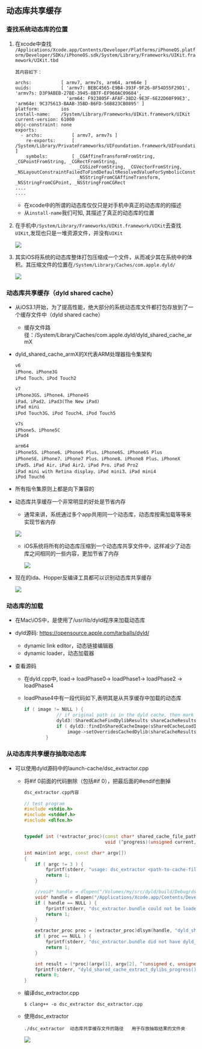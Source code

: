 ## 动态库共享缓存

### 查找系统动态库的位置

1. 在xcode中查找 `/Applications/Xcode.app/Contents/Developer/Platforms/iPhoneOS.platform/Developer/SDKs/iPhoneOS.sdk/System/Library/Frameworks/UIKit.framework/UIKit.tbd`

   ```
   其内容如下：
   
   archs:           [ armv7, armv7s, arm64, arm64e ]
   uuids:           [ 'armv7: BEBC4565-E9B4-393F-9F26-8F54D55F29D1', 'armv7s: D3F9ABEB-27BE-3945-8B7F-EF960AC09684', 
                      'arm64: F923805F-AFAF-38D2-9E3F-6E22D60F99E3', 'arm64e: 9C375613-BAAB-35BD-B6FD-56B823CB0895' ]
   platform:        ios
   install-name:    /System/Library/Frameworks/UIKit.framework/UIKit
   current-version: 61000
   objc-constraint: none
   exports:         
     - archs:           [ armv7, armv7s ]
       re-exports:      [ /System/Library/PrivateFrameworks/UIFoundation.framework/UIFoundation ]
       symbols:         [ _CGAffineTransformFromString, _CGPointFromString, _CGRectFromString, 
                          _CGSizeFromString, _CGVectorFromString, _NSLayoutConstraintFailedToFindDefaultResolvedValueForSymbolicConstant, 
                          _NSStringFromCGAffineTransform, _NSStringFromCGPoint, _NSStringFromCGRect
   ....
   ....
   ```

   + 在xcode中的所谓的动态库仅仅只是对手机中真正的动态库的的描述
   + 从`install-name`我们可知, 其描述了真正的动态库的位置

2. 在手机中`/System/Library/Frameworks/UIKit.framework/UIKit`去查找`UIKit`,发现也只是一堆资源文件，并没有`UIKit`

   ![](./images/dsc0.png)

3. 其实iOS将系统的动态库整体打包压缩成一个文件，从而减少其在系统中的体积。其压缩文件的位置在`/System/Library/Caches/com.apple.dyld/`

   ![](./images/dsc1.png)

   

### 动态库共享缓存（dyld shared cache）

+ 从iOS3.1开始，为了提高性能，绝大部分的系统动态库文件都打包存放到了一个缓存文件中（dyld shared cache）

  + 缓存文件路径：/System/Library/Caches/com.apple.dyld/dyld_shared_cache_armX

+ dyld_shared_cache_armX的X代表ARM处理器指令集架构

  ```
  v6
  iPhone、iPhone3G
  iPod Touch、iPod Touch2
  
  v7
  iPhone3GS、iPhone4、iPhone4S
  iPad、iPad2、iPad3(The New iPad)
  iPad mini
  iPod Touch3G、iPod Touch4、iPod Touch5
  
  v7s
  iPhone5、iPhone5C
  iPad4
  
  arm64
  iPhone5S、iPhone6、iPhone6 Plus、iPhone6S、iPhone6S Plus
  iPhoneSE、iPhone7、iPhone7 Plus、iPhone8、iPhone8 Plus、iPhoneX
  iPad5、iPad Air、iPad Air2、iPad Pro、iPad Pro2
  iPad mini with Retina display、iPad mini3、iPad mini4
  iPod Touch6
  ```

+ 所有指令集原则上都是向下兼容的

+ 动态库共享缓存一个非常明显的好处是节省内存

  + 通常来讲，系统通过多个app共用同一个动态库，动态库按需加载等等来实现节省内存

  ![](./images/dsc2.png)

  + iOS系统将所有的动态库压缩到一个动态库共享文件中，这样减少了动态库之间相同的一些内容，更加节省了内存

    ![](./images/dsc3.png)

+ 现在的ida、Hopper反编译工具都可以识别动态库共享缓存

  ![](./images/dsc4.png)

  

### 动态库的加载

+ 在Mac\iOS中，是使用了/usr/lib/dyld程序来加载动态库

+ dyld源码:  https://opensource.apple.com/tarballs/dyld/

  + dynamic link editor，动态链接编辑器
  + dynamic loader，动态加载器

+ 查看源码

  + 在dyld.cpp中,  load-> loadPhase0-> loadPhase1-> loadPhase2 -> loadPhase4

  + loadPhase4中有一段代码如下,表明其是从共享缓存中加载的动态库

    ```c++
    if ( image != NULL ) {
    			// if original path is in the dyld cache, then mark this one found as an override
    			dyld3::SharedCacheFindDylibResults shareCacheResults;
    			if ( dyld3::findInSharedCacheImage(sSharedCacheLoadInfo, path, &shareCacheResults) && (shareCacheResults.image != nullptr) )
    				image->setOverridesCachedDylib(shareCacheResults.image->imageNum());
    		}
    ```

### 从动态库共享缓存抽取动态库

+ 可以使用dyld源码中的launch-cache/dsc_extractor.cpp

  + 将#if 0前面的代码删除（包括#if 0），把最后面的#endif也删掉

    ```c++
    dsc_extractor.cpp内容
      
    // test program
    #include <stdio.h>
    #include <stddef.h>
    #include <dlfcn.h>
    
    
    typedef int (*extractor_proc)(const char* shared_cache_file_path, const char* extraction_root_path,
                                  void (^progress)(unsigned current, unsigned total));
    
    int main(int argc, const char* argv[])
    {
        if ( argc != 3 ) {
            fprintf(stderr, "usage: dsc_extractor <path-to-cache-file> <path-to-device-dir>\n");
            return 1;
        }
    
        //void* handle = dlopen("/Volumes/my/src/dyld/build/Debug/dsc_extractor.bundle", RTLD_LAZY);
        void* handle = dlopen("/Applications/Xcode.app/Contents/Developer/Platforms/iPhoneOS.platform/usr/lib/dsc_extractor.bundle", RTLD_LAZY);
        if ( handle == NULL ) {
            fprintf(stderr, "dsc_extractor.bundle could not be loaded\n");
            return 1;
        }
    
        extractor_proc proc = (extractor_proc)dlsym(handle, "dyld_shared_cache_extract_dylibs_progress");
        if ( proc == NULL ) {
            fprintf(stderr, "dsc_extractor.bundle did not have dyld_shared_cache_extract_dylibs_progress symbol\n");
            return 1;
        }
    
        int result = (*proc)(argv[1], argv[2], ^(unsigned c, unsigned total) { printf("%d/%d\n", c, total); } );
        fprintf(stderr, "dyld_shared_cache_extract_dylibs_progress() => %d\n", result);
        return 0;
    }
    
    ```

  + 编译dsc_extractor.cpp

    ```shell
    $ clang++ -o dsc_extractor dsc_extractor.cpp
    ```

  + 使用dsc_extractor

    ```
    ./dsc_extractor  动态库共享缓存文件的路径   用于存放抽取结果的文件夹
    ```

    ![](./images/dsc5.png)
